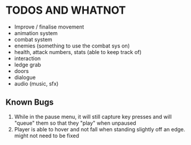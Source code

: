 # TODOS AND WHATNOT

- Improve / finalise movement
- animation system
- combat system
- enemies (something to use the combat sys on)
- health, attack numbers, stats (able to keep track of)
- interaction
- ledge grab
- doors
- dialogue
- audio (music, sfx)

## Known Bugs
1. While in the pause menu, it will still capture key presses and will "queue" them so that they "play" when unpaused
2. Player is able to hover and not fall when standing slightly off an edge. might not need to be fixed
